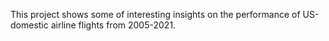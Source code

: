 This project shows some of interesting insights on the performance of US-domestic airline flights from 2005-2021.
